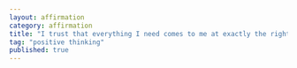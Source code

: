 ```yaml
---
layout: affirmation  
category: affirmation  
title: "I trust that everything I need comes to me at exactly the right place and time."  
tag: "positive thinking"
published: true
---
```


